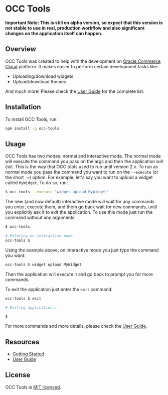 # OCC Tools

**Important Note: This is still on alpha version, so expect that this version is not stable to use in real, production workflow and also significant changes on the application itself can happen.**

## Overview

OCC Tools was created to help with the development on
[Oracle Commerce Cloud](https://docs.oracle.com/en/cloud/saas/commerce-cloud/index.html) platform. It makes easier to
perform certain development tasks like:

- Uploading/download widgets
- Upload/download themes

And much more! Please check the [User Guide](http://objectedge.github.io/occ-tools/user-guide) for the complete list.

## Installation

To install OCC Tools, run:

```bash
npm install -g occ-tools
```

## Usage

OCC Tools has two modes: normal and interactive mode. The normal mode will execute the command you pass on the args and
then the application will exit. This is the way that OCC tools used to run until version 2.x. To run as normal mode you pass
the command you want to run on the `--execute` (or the short `-e`) option. For example, let's say you want to upload a
widget called `MyWidget`. To do so, run:

```bash
$ occ-tools --execute "widget upload MyWidget"
```

The new (and now default) interactive mode will wait for any commands you enter, execute them, and them go back wait for
new commands, until you explicitly ask it to exit the application. To use this mode just run the command without any
arguments:

```bash
$ occ-tools

# Entering on interactive mode
occ-tools $
```

Using the example above, on interactive mode you just type the command you want:

```bash
occ-tools $ widget upload MyWidget
```

Then the application will execute it and go back to prompt you for more commands.

To exit the application just enter the `exit` command:

```bash
occ-tools $ exit

# Exiting application...

$
```

For more commands and more details, please check the [User Guide](http://objectedge.github.io/occ-tools/user-guide).

## Resources

- [Getting Started](http://objectedge.github.io/occ-tools/getting-started)
- [User Guide](http://objectedge.github.io/occ-tools/user-guide)

## License

OCC Tools is [MIT licensed](./LICENSE).
